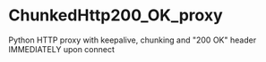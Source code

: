 # ChunkedHttp200_OK_proxy
Python HTTP proxy with keepalive, chunking and "200 OK" header IMMEDIATELY upon connect
